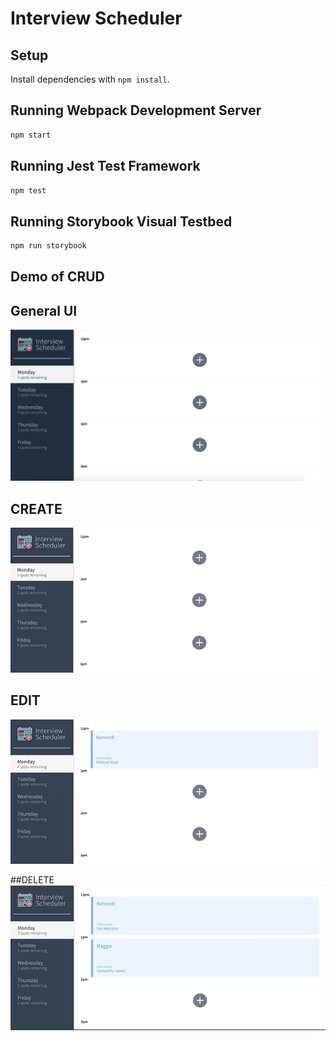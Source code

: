 # Interview Scheduler

## Setup

Install dependencies with `npm install`.

## Running Webpack Development Server

```sh
npm start
```

## Running Jest Test Framework

```sh
npm test
```

## Running Storybook Visual Testbed

```sh
npm run storybook
```
## Demo of CRUD 

## General UI
!["Scheduler_UI"](https://github.com/Kennethz374/scheduler/blob/master/docs/Scheduler_UI.png)

## CREATE
!["Create"](https://github.com/Kennethz374/scheduler/blob/master/docs/Create_Func.gif)
## EDIT
!["Edit"](https://github.com/Kennethz374/scheduler/blob/master/docs/EditN.gif)

##DELETE
!["Delete"](https://github.com/Kennethz374/scheduler/blob/master/docs/Delete_Func.gif)
